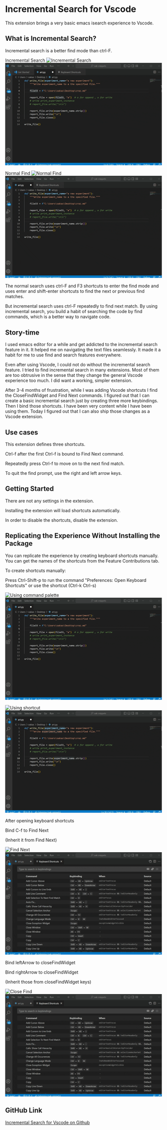 # Incremental Search for Vscode

This extension brings a very basic emacs isearch experience to Vscode.

## What is Incremental Search?

Incremental search is a better find mode than ctrl-F.

Incremental Search
![Incremental Search](https://imgur.com/a/VUtTeH0)
![Alt text](images/isearch.gif)

Normal Find
![Normal Find](https://imgur.com/a/2rRlajD)
![Alt text](images/find.gif)

The normal search uses ctrl-F and F3 shortcuts to enter the find mode and
uses enter and shift-enter shortcuts to find the next or previous find matches.

But incremental search uses ctrl-F repeatedly to find next match.
By using incremental search, you build a habit of searching 
the code by find commands, which is a better way to navigate code.

## Story-time

I used emacs editor for a while and get addicted to the incremental search 
feature in it. It helped me on navigating the text files seamlessly. 
It made it a habit for me to use find and search features everywhere.

Even after using Vscode, I could not do without the incremental search feature. 
I tried to find incremental search in many extensions. Most of them are too obtrusive
in the sense that they change the general Vscode experience too much. 
I did want a working, simpler extension.

After 3-4 months of frustration, while I was adding Vscode shortcuts I find the CloseFindWidget and Find Next commands. I figured out that I can create a basic
incremental search just by creating three more keybindings. Then I bind those
shortcuts. I have been very content while I have been using them.
Today I figured out that I can also ship those changes as a Vscode extension.

## Use cases

This extension defines three shortcuts.

Ctrl-f after the first Ctrl-f is bound to Find Next command.

Repeatedly press Ctrl-f to move on to the next find match.

To quit the find prompt, use the right and left arrow keys.

## Getting Started

There are not any settings in the extension.

Installing the extension will load shortcuts automatically.

In order to disable the shortcuts, disable the extension.

## Replicating the Experience Without Installing the Package

You can replicate the experience by creating keyboard shortcuts manually.
You can get the names of the shortcuts from the Feature Contributions tab. 

To create shortcuts manually:

Press Ctrl-Shift-p to run the command "Preferences: Open Keyboard Shortcuts"
or use the shortcut (Ctrl-k Ctrl-s)

![Using command palette](https://imgur.com/a/4A27y29)
![Alt text](images/palette.gif)

![Using shortcut](https://imgur.com/a/YjDipGi)
![Alt text](images/shortcut.gif)

After opening keyboard shortcuts

Bind C-f to Find Next

(Inherit it from <enter> Find Next)

![Find Next](https://imgur.com/a/rpxPPOi)
![Alt text](images/find%20next.gif)

Bind leftArrow to closeFindWidget

Bind rightArrow to closeFindWidget

(Inherit those from <escape> closeFindWidget keys)

![Close Find](https://imgur.com/a/nWUVd58)
![Alt text](images/close%20find.gif)

## GitHub Link

[Incremental Search for Vscode on Github](https://github.com/oakasapoglu/incremental-search-for-vscode)
